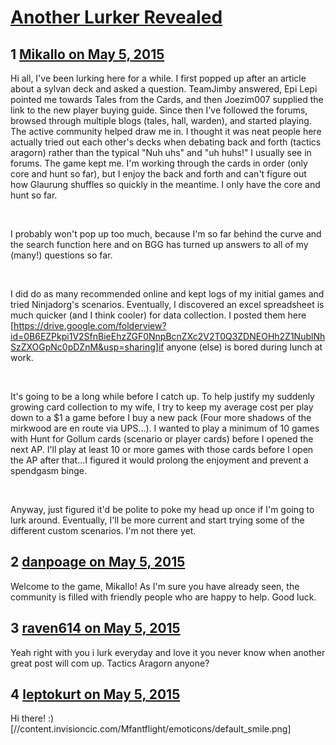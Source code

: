 # [Another Lurker Revealed](https://community.fantasyflightgames.com/topic/175294-another-lurker-revealed/)

## 1 [Mikallo on May 5, 2015](https://community.fantasyflightgames.com/topic/175294-another-lurker-revealed/?do=findComment&comment=1606769)

Hi all, I've been lurking here for a while. I first popped up after an article about a sylvan deck and asked a question. TeamJimby answered, Epi Lepi pointed me towards Tales from the Cards, and then Joezim007 supplied the link to the new player buying guide. Since then I've followed the forums, browsed through multiple blogs (tales, hall, warden), and started playing. The active community helped draw me in. I thought it was neat people here actually tried out each other's decks when debating back and forth (tactics aragorn) rather than the typical "Nuh uhs" and "uh huhs!" I usually see in forums. The game kept me. I'm working through the cards in order (only core and hunt so far), but I enjoy the back and forth and can't figure out how Glaurung shuffles so quickly in the meantime. I only have the core and hunt so far. 

 

I probably won't pop up too much, because I'm so far behind the curve and the search function here and on BGG has turned up answers to all of my (many!) questions so far. 

 

I did do as many recommended online and kept logs of my initial games and tried Ninjadorg's scenarios. Eventually, I discovered an excel spreadsheet is much quicker (and I think cooler) for data collection. I posted them here [https://drive.google.com/folderview?id=0B6EZPkpi1V2SfnBieEhzZGF0NnpBcnZXc2V2T0Q3ZDNEOHh2Z1NublNhSzZXOGpNc0pDZnM&usp=sharing]if anyone (else) is bored during lunch at work.

 

It's going to be a long while before I catch up. To help justify my suddenly growing card collection to my wife, I try to keep my average cost per play down to a $1 a game before I buy a new pack (Four more shadows of the mirkwood are en route via UPS...). I wanted to play a minimum of 10 games with Hunt for Gollum cards (scenario or player cards) before I opened the next AP. I'll play at least 10 or more games with those cards before I open the AP after that...I figured it would prolong the enjoyment and prevent a spendgasm binge.

 

Anyway, just figured it'd be polite to poke my head up once if I'm going to lurk around. Eventually, I'll be more current and start trying some of the different custom scenarios. I'm not there yet.

## 2 [danpoage on May 5, 2015](https://community.fantasyflightgames.com/topic/175294-another-lurker-revealed/?do=findComment&comment=1606817)

Welcome to the game, Mikallo! As I'm sure you have already seen, the community is filled with friendly people who are happy to help. Good luck.

## 3 [raven614 on May 5, 2015](https://community.fantasyflightgames.com/topic/175294-another-lurker-revealed/?do=findComment&comment=1607102)

Yeah right with you i lurk everyday and love it you never know when another great post will com up. Tactics Aragorn anyone?

## 4 [leptokurt on May 5, 2015](https://community.fantasyflightgames.com/topic/175294-another-lurker-revealed/?do=findComment&comment=1607208)

Hi there! :) [//content.invisioncic.com/Mfantflight/emoticons/default_smile.png]

